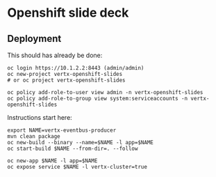 # Openshift slide deck


## Deployment


This should has already be done:

```
oc login https://10.1.2.2:8443 (admin/admin)
oc new-project vertx-openshift-slides
# or oc project vertx-openshift-slides

oc policy add-role-to-user view admin -n vertx-openshift-slides
oc policy add-role-to-group view system:serviceaccounts -n vertx-openshift-slides
```

Instructions start here:

```
export NAME=vertx-eventbus-producer
mvn clean package
oc new-build --binary --name=$NAME -l app=$NAME
oc start-build $NAME --from-dir=. --follow

oc new-app $NAME -l app=$NAME
oc expose service $NAME -l vertx-cluster=true
```